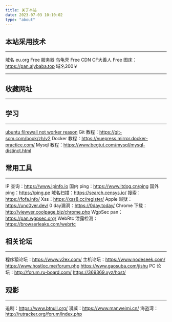 ```yaml
---
title: 关于本站
date: 2023-07-03 10:10:02
type: "about"
---
```

## 本站采用技术
<hr />

域名 eu.org  Free
服务器 乌龟壳  Free
CDN CF大善人  Free
图床：https://pan.alybaba.top 域名200￥

<hr />

## 收藏网址
<hr />

## 学习
<hr />

[ubuntu filrewall not worker reason](https://askubuntu.com/questions/652556/uncomplicated-firewall-ufw-is-not-blocking-anything-when-using-docker)
Git 教程：https://git-scm.com/book/zh/v2
Docker 教程：https://vuepress.mirror.docker-practice.com/
Mysql 教程：https://www.begtut.com/mysql/mysql-distinct.html
## 常用工具
<hr />

IP 查询：https://www.ipinfo.io
国内 ping：https://www.itdog.cn/ping
国外 ping：https://ping.pe
域名扫描：https://search.censys.io/
搜索：https://fofa.info/
Xss：https://xss8.cc/register/
Apple 越狱：https://unc0ver.dev/
0 day漏洞：https://0day.today/
Chrome 下载：http://viewver.coolpage.biz/chrome.php
WgpSec pan：https://pan.wgpsec.org/
WebRtc 泄露检测：https://browserleaks.com/webrtc
## 相关论坛
<hr />

程序猿论坛：https://www.v2ex.com/
主机论坛：https://www.nodeseek.com/  https://www.hostloc.me/forum.php https://www.gaosuba.com/jishu
PC 论坛：http://forum.ru-board.com/  https://369369.xyz/host/
## 观影
<hr />

追剧：https://www.btnull.org/
漫威：https://www.manweimi.cn/
海盗湾：http://rutracker.org/forum/index.php
